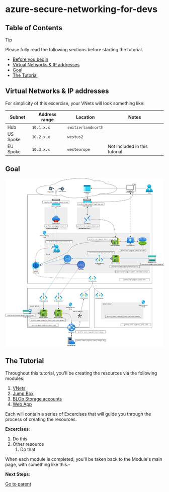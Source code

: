# azure-secure-networking-for-devs

## Table of Contents

> [!TIP]
> Please fully read the following sections before starting the tutorial.

- [Before you begin](../README.md)
- [Virtual Networks & IP addresses](#virtual-networks--ip-addresses)
- [Goal](#goal)
- [The Tutorial](#the-tutorial)

## Virtual Networks & IP addresses

For simplicity of this excercise, your VNets will look something like:

| Subnet   | Address range | Location           | Notes                         |
| -------- | ------------- | ------------------ | ----------------------------- |
| Hub      | `10.1.x.x`    | `switzerlandnorth` |                               |
| US Spoke | `10.2.x.x`    | `westus2`          |                               |
| EU Spoke | `10.3.x.x`    | `westeurope`       | Not included in this tutorial |

## Goal

![Architecture](../../assets/img/azure/solution/diagrams/n.vsdx.png)

## The Tutorial

Throughout this tutorial, you'll be creating the resources via the following modules:

1. [VNets](./01/README.md)
1. [Jump Box](./02/README.md)
1. [BLOb Storage accounts](./03/README.md)
1. [Web App](./04/README.md)

Each will contain a series of Excercises that will guide you through the process of creating the resources.

**Excercises**:

1. Do this
1. Other resource
   1. Do that

When each module is completed, you'll be taken back to the Module's main page, with something like this.-

**Next Steps**:

[Go to parent](#the-tutorial)
